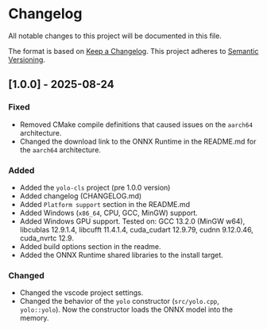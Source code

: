 # Changelog
All notable changes to this project will be documented in this file.

The format is based on [Keep a Changelog](https://keepachangelog.com/en/1.1.0/).
This project adheres to [Semantic Versioning](https://semver.org/spec/v2.0.0.html).

## [1.0.0] - 2025-08-24
### Fixed
- Removed CMake compile definitions that caused issues on the `aarch64` architecture.
- Changed the download link to the ONNX Runtime in the README.md for the `aarch64` architecture.

### Added
- Added the `yolo-cls` project (pre 1.0.0 version)
- Added changelog (CHANGELOG.md)
- Added `Platform support` section in the README.md
- Added Windows (`x86_64`, CPU, GCC, MinGW) support.
- Added Windows GPU support. Tested on: GCC 13.2.0 (MinGW w64), libcublas 12.9.1.4,
  libcufft 11.4.1.4, cuda_cudart 12.9.79, cudnn 9.12.0.46, cuda_nvrtc 12.9.
- Added build options section in the readme.
- Added the ONNX Runtime shared libraries to the install target.

### Changed
- Changed the vscode project settings.
- Changed the behavior of the `yolo` constructor (`src/yolo.cpp`, `yolo::yolo`).
  Now the constructor loads the ONNX model into the memory.
